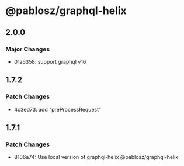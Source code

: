 # @pablosz/graphql-helix

## 2.0.0

### Major Changes

- 01a6358: support graphql v16

## 1.7.2

### Patch Changes

- 4c3ed73: add "preProcessRequest"

## 1.7.1

### Patch Changes

- 8106a74: Use local version of graphql-helix @pablosz/graphql-helix
